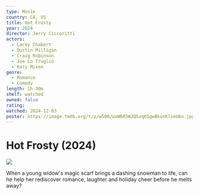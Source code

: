 ```yaml
---
type: Movie
country: CA, US
title: Hot Frosty
year: 2024
director: Jerry Ciccoritti
actors:
  - Lacey Chabert
  - Dustin Milligan
  - Craig Robinson
  - Joe Lo Truglio
  - Katy Mixon
genre:
  - Romance
  - Comedy
length: 1h 30m
shelf: watched
owned: false
rating:
watched: 2024-12-03
poster: https://image.tmdb.org/t/p/w500/waW6R5WJQSxq65gwBkvnKlseU6n.jpg
---
```


# Hot Frosty (2024)

![](https://image.tmdb.org/t/p/w500/waW6R5WJQSxq65gwBkvnKlseU6n.jpg)

When a young widow's magic scarf brings a dashing snowman to life, can he help her rediscover romance, laughter and holiday cheer before he melts away?